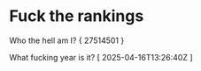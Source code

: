 # Fuck the rankings

Who the hell am I?
{ 27514501 }

What fucking year is it?
[ 2025-04-16T13:26:40Z ]

